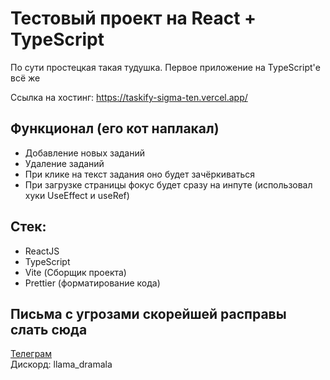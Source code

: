 # Тестовый проект на React + TypeScript

По сути простецкая такая тудушка. Первое приложение на TypeScript'е всё же

Ссылка на хостинг: https://taskify-sigma-ten.vercel.app/

## Функционал (его кот наплакал)

- Добавление новых заданий
- Удаление заданий
- При клике на текст задания оно будет зачёркиваться
- При загрузке страницы фокус будет сразу на инпуте (использовал хуки UseEffect и useRef)

## Стек:

- ReactJS
- TypeScript
- Vite (Сборщик проекта)
- Prettier (форматирование кода)

## Письма с угрозами скорейшей расправы слать сюда

[Телеграм](https://t.me/llama_baldeet)  
Дискорд: llama_dramala

